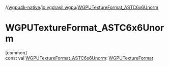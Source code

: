 //[wgpu4k-native](../../index.md)/[io.ygdrasil.wgpu](index.md)/[WGPUTextureFormat_ASTC6x6Unorm](-w-g-p-u-texture-format_-a-s-t-c6x6-unorm.md)

# WGPUTextureFormat_ASTC6x6Unorm

[common]\
const val [WGPUTextureFormat_ASTC6x6Unorm](-w-g-p-u-texture-format_-a-s-t-c6x6-unorm.md): [WGPUTextureFormat](-w-g-p-u-texture-format/index.md)